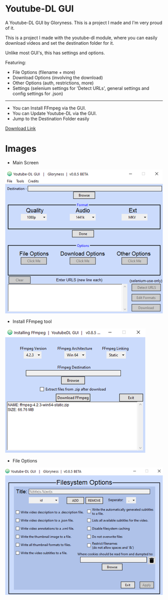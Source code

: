 # Youtube-DL GUI
A Youtube-DL GUI by Gloryness. This is a project I made and I'm very proud of it. 

This is a project I made with the youtube-dl module, where you can easily download videos and set the destination folder for it.

Unlike most GUI's, this has settings and options.

Featuring:
* File Options (filename + more)
* Download Options (involving the download)
* Other Options (auth, restrictions, more)
* Settings (selenium settings for 'Detect URLs', general settings and config settings for .json)
------------------------------------------------------------------------------------------------
* You can Install FFmpeg via the GUI.
* You can Update Youtube-DL via the GUI.
* Jump to the Destination Folder easily

 <a href="https://raw.githubusercontent.com/Gloryness/YoutubeDL-GUI/master/download/" download="Youtube-DL GUI.exe">Download Link</a> 

# Images
* Main Screen

![](main/images/%23gui.png)
* Install FFmpeg tool

![](main/images/%23gui2.png)
* File Options

![](main/images/%23gui3.png)
